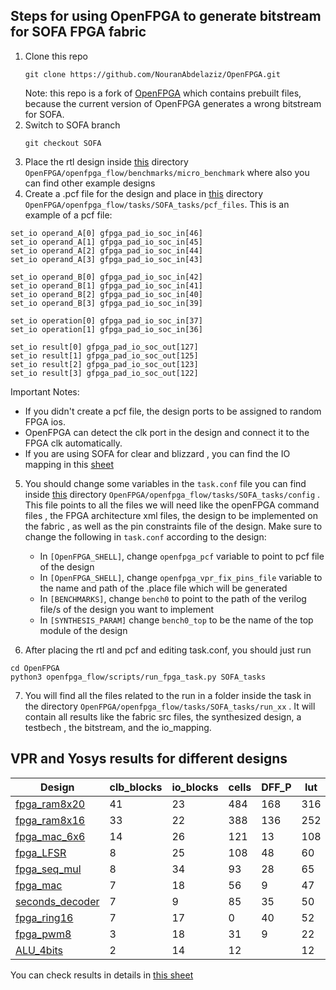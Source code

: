 ## Steps for using OpenFPGA to generate bitstream for SOFA FPGA fabric 
1. Clone this repo
   ```
   git clone https://github.com/NouranAbdelaziz/OpenFPGA.git
   ```
   Note: this repo is a fork of [OpenFPGA](https://github.com/lnis-uofu/OpenFPGA) which contains prebuilt files, because the current version of OpenFPGA generates a wrong bitstream for SOFA. 
2. Switch to SOFA branch
   ```
   git checkout SOFA
   ```
3. Place the rtl design inside [this](https://github.com/NouranAbdelaziz/OpenFPGA/tree/SOFA/openfpga_flow/benchmarks/micro_benchmark) directory ```OpenFPGA/openfpga_flow/benchmarks/micro_benchmark``` where also you can find other example designs
4. Create a .pcf file for the design and place in [this](https://github.com/NouranAbdelaziz/OpenFPGA/tree/SOFA/openfpga_flow/tasks/SOFA_tasks/pcf_files) directory ```OpenFPGA/openfpga_flow/tasks/SOFA_tasks/pcf_files```. This is an example of a pcf file:
```
set_io operand_A[0] gfpga_pad_io_soc_in[46]
set_io operand_A[1] gfpga_pad_io_soc_in[45]
set_io operand_A[2] gfpga_pad_io_soc_in[44]
set_io operand_A[3] gfpga_pad_io_soc_in[43]

set_io operand_B[0] gfpga_pad_io_soc_in[42]
set_io operand_B[1] gfpga_pad_io_soc_in[41]
set_io operand_B[2] gfpga_pad_io_soc_in[40]
set_io operand_B[3] gfpga_pad_io_soc_in[39]

set_io operation[0] gfpga_pad_io_soc_in[37]
set_io operation[1] gfpga_pad_io_soc_in[36]

set_io result[0] gfpga_pad_io_soc_out[127]
set_io result[1] gfpga_pad_io_soc_out[125]
set_io result[2] gfpga_pad_io_soc_out[123]
set_io result[3] gfpga_pad_io_soc_out[122]
```
Important Notes: 
* If you didn't create a pcf file, the design ports to be assigned to random FPGA ios. 
* OpenFPGA can detect the clk port in the design and connect it to the FPGA clk automatically.
* If you are using SOFA for clear and blizzard , you can find the IO mapping in this [sheet](https://docs.google.com/spreadsheets/d/1uOKmR7bjrC94i442PaVSnYtZpS0WyItzQ1jk-dcR4PQ/edit#gid=1991726657)  
       
5. You should change some variables in the ``task.conf`` file you can find inside [this](https://github.com/NouranAbdelaziz/OpenFPGA/tree/SOFA/openfpga_flow/tasks/SOFA_tasks/config) directory ``OpenFPGA/openfpga_flow/tasks/SOFA_tasks/config`` . This file points to all the files we will need like the openFPGA command files , the FPGA architecture xml files, the design to be implemented on the fabric , as well as the pin constraints file of the design. 
Make sure to change the following in ``task.conf`` according to the design:
    - In ``[OpenFPGA_SHELL]``, change ``openfpga_pcf`` variable to point to pcf file of the design 
    - In ``[OpenFPGA_SHELL]``, change ``openfpga_vpr_fix_pins_file`` variable to the name and path of the .place file which will be generated
    - In ``[BENCHMARKS]``, change ``bench0`` to point to the path of the verilog file/s of the design you want to implement 
    - In ``[SYNTHESIS_PARAM]`` change ``bench0_top`` to be the name of the top module of the design 

6. After placing the rtl and pcf and editing task.conf, you should just run 
```
cd OpenFPGA
python3 openfpga_flow/scripts/run_fpga_task.py SOFA_tasks
```
7. You will find all the files related to the run in a folder inside the task in the directory ``OpenFPGA/openfpga_flow/tasks/SOFA_tasks/run_xx`` . It will contain all results like the fabric src files, the synthesized design, a testbech , the bitstream, and the io_mapping.
   
## VPR and Yosys results for different designs   

|   Design        | clb_blocks  | io_blocks | cells | DFF_P | lut |
| --------------- | ----------- | --------- |-------|----------|------|
| [fpga_ram8x20](https://github.com/NouranAbdelaziz/OpenFPGA/blob/SOFA/openfpga_flow/benchmarks/micro_benchmark/fpga_ram8x20.v)    | 41          | 23        | 484 | 168 | 316 |
| [fpga_ram8x16](https://github.com/NouranAbdelaziz/OpenFPGA/blob/SOFA/openfpga_flow/benchmarks/micro_benchmark/fpga_ram8x16.v)    | 33          | 22        | 388 | 136 | 252 |
| [fpga_mac_6x6](https://github.com/NouranAbdelaziz/OpenFPGA/blob/SOFA/openfpga_flow/benchmarks/micro_benchmark/fpga_mac_6x6.v)    | 14          | 26        | 121 | 13 | 108 |
| [fpga_LFSR](https://github.com/NouranAbdelaziz/OpenFPGA/blob/SOFA/openfpga_flow/benchmarks/micro_benchmark/fpga_LFSR.v)       | 8           | 25        | 108 | 48 | 60 |
| [fpga_seq_mul](https://github.com/NouranAbdelaziz/OpenFPGA/blob/SOFA/openfpga_flow/benchmarks/micro_benchmark/fpga_seq_mul.v)    | 8           | 34        | 93 | 28 | 65 |
| [fpga_mac](https://github.com/NouranAbdelaziz/OpenFPGA/blob/SOFA/openfpga_flow/benchmarks/micro_benchmark/fpga_mac.v)        | 7           | 18        | 56 | 9 | 47 |
| [seconds_decoder](https://github.com/NouranAbdelaziz/OpenFPGA/blob/SOFA/openfpga_flow/benchmarks/micro_benchmark/seconds_decoder.v) | 7           | 9         | 85 | 35 | 50 |
| [fpga_ring16](https://github.com/NouranAbdelaziz/OpenFPGA/blob/SOFA/openfpga_flow/benchmarks/micro_benchmark/fpga_ring16.v)     | 7           | 17        | 0 | 40 | 52 |
| [fpga_pwm8](https://github.com/NouranAbdelaziz/OpenFPGA/blob/SOFA/openfpga_flow/benchmarks/micro_benchmark/fpga_pwm8.v)       | 3           | 18        | 31 | 9 | 22 |
| [ALU_4bits](https://github.com/NouranAbdelaziz/OpenFPGA/blob/SOFA/openfpga_flow/benchmarks/micro_benchmark/ALU_4bits.v)       | 2           | 14        | 12 |  | 12 |

You can check results in details in [this sheet](https://docs.google.com/spreadsheets/d/1t5miIMCfXTlODXg6BvoLEqbKspuiNL8Z_V40bmyjbRs/edit#gid=0)
